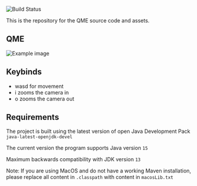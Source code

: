 ![Build Status](https://github.com/adamhutchings/qme5/workflows/Run%20tests/badge.svg)

This is the repository for the QME source code and assets.

## QME
![Example image](https://github.com/adamhutchings/qme5/blob/master/info/full_view_02.png?raw=true)

## Keybinds
- wasd for movement
- i zooms the camera in
- o zooms the camera out

## Requirements
The project is built using the latest version of open Java Development Pack
`java-latest-openjdk-devel`

The current version the program supports Java version `15`

Maximum backwards compatibility with JDK version `13`


Note: If you are using MacOS and do not have a working Maven installation, please replace all content in `.classpath` with content in `macosLib.txt`
